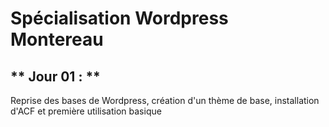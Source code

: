 # Spécialisation Wordpress Montereau

## ** Jour 01 : **
Reprise des bases de Wordpress, création d'un thème de base, installation d'ACF et première utilisation basique
